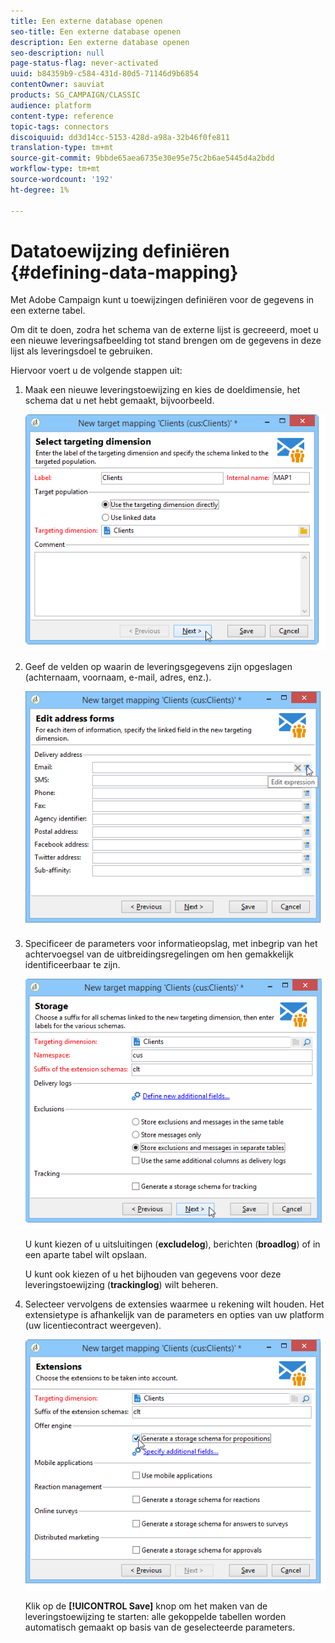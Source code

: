 ```yaml
---
title: Een externe database openen
seo-title: Een externe database openen
description: Een externe database openen
seo-description: null
page-status-flag: never-activated
uuid: b84359b9-c584-431d-80d5-71146d9b6854
contentOwner: sauviat
products: SG_CAMPAIGN/CLASSIC
audience: platform
content-type: reference
topic-tags: connectors
discoiquuid: dd3d14cc-5153-428d-a98a-32b46f0fe811
translation-type: tm+mt
source-git-commit: 9bbde65aea6735e30e95e75c2b6ae5445d4a2bdd
workflow-type: tm+mt
source-wordcount: '192'
ht-degree: 1%

---
```



# Datatoewijzing definiëren {#defining-data-mapping}

Met Adobe Campaign kunt u toewijzingen definiëren voor de gegevens in een externe tabel.

Om dit te doen, zodra het schema van de externe lijst is gecreeerd, moet u een nieuwe leveringsafbeelding tot stand brengen om de gegevens in deze lijst als leveringsdoel te gebruiken.

Hiervoor voert u de volgende stappen uit:

1. Maak een nieuwe leveringstoewijzing en kies de doeldimensie, het schema dat u net hebt gemaakt, bijvoorbeeld.

   ![](assets/wf_new_mapping_create_fda.png)

1. Geef de velden op waarin de leveringsgegevens zijn opgeslagen (achternaam, voornaam, e-mail, adres, enz.).

   ![](assets/wf_new_mapping_define_join.png)

1. Specificeer de parameters voor informatieopslag, met inbegrip van het achtervoegsel van de uitbreidingsregelingen om hen gemakkelijk identificeerbaar te zijn.

   ![](assets/wf_new_mapping_define_names.png)

   U kunt kiezen of u uitsluitingen (**excludelog**), berichten (**broadlog**) of in een aparte tabel wilt opslaan.

   U kunt ook kiezen of u het bijhouden van gegevens voor deze leveringstoewijzing (**trackinglog**) wilt beheren.

1. Selecteer vervolgens de extensies waarmee u rekening wilt houden. Het extensietype is afhankelijk van de parameters en opties van uw platform (uw licentiecontract weergeven).

   ![](assets/wf_new_mapping_define_extensions.png)

   Klik op de **[!UICONTROL Save]** knop om het maken van de leveringstoewijzing te starten: alle gekoppelde tabellen worden automatisch gemaakt op basis van de geselecteerde parameters.
